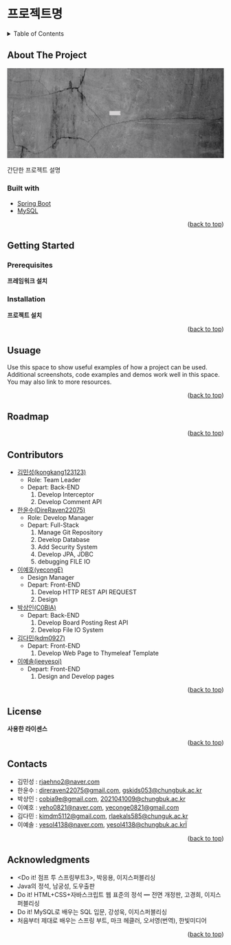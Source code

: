 <a id="readme-top"></a>

# 프로젝트명

<details>
  <summary>Table of Contents</summary>
  <ol>
    <li>
      <a href="#about-the-project">About The Project</a>
      <ul>
        <li><a href="#built-with">Built With</a></li>
      </ul>
    </li>
    <li>
      <a href="#getting-started">Getting Started</a>
      <ul>
        <li><a href="#prerequisites">Prerequisites</a></li>
        <li><a href="#installation">Installation</a></li>
      </ul>
    </li>
    <li><a href="#usage">Usage</a></li>
    <li><a href="#roadmap">Roadmap</a></li>
    <li><a href="#contributing">Contributing</a></li>
    <li><a href="#license">License</a></li>
    <li><a href="#contact">Contact</a></li>
    <li><a href="#acknowledgments">Acknowledgments</a></li>
  </ol>
</details>

## About The Project

![project-image](_docs/title.png)

간단한 프로젝트 설명

### Built with

- [Spring Boot](https://spring.io)
- [MySQL](https://www.mysql.com/)

<p align="right">(<a href="#readme-top">back to top</a>)</p>

## Getting Started

### Prerequisites

__프레임워크 설치__

<!-- INSTALLATION -->
### Installation

__프로젝트 설치__

<p align="right">(<a href="#readme-top">back to top</a>)</p>

<!-- USUAGE -->
## Usuage

Use this space to show useful examples of how a project can be used. Additional screenshots, code examples and demos work well in this space. You may also link to more resources.

<p align="right">(<a href="#readme-top">back to top</a>)</p>

<!-- ROADMAP -->
## Roadmap


<p align="right">(<a href="#readme-top">back to top</a>)</p>

<!-- CONTRIBUTORS -->
## Contributors

- [김민성(kongkang123123)](https://github.com/kongkang123123)
  - Role: Team Leader
  - Depart: Back-END
    1. Develop Interceptor
    2. Develop Comment API
- [한윤수(DireRaven22075)](https://github.com/DireRaven22075)
  - Role: Develop Manager
  - Depart: Full-Stack
    1. Manage Git Repository
    2. Develop Database
    3. Add Security System
    4. Develop JPA, JDBC
    5. debugging FILE IO
- [이예호(yecongE)](https://github.com/yecongE)
  - Design Manager
  - Depart: Front-END
    1. Develop HTTP REST API REQUEST
    2. Design 
- [박상인(C0BlA)](https://github.com/C0BlA)
  - Depart: Back-END
    1. Develop Board Posting Rest API
    2. Develop File IO System
- [김다민(kdm0927)](https://github.com/kdm0927)
  - Depart: Front-END
    1. Develop Web Page to Thymeleaf Template
- [이예솔(ieeyesoi)](https://github.com/ieeyesoi)
  - Depart: Front-END
    1. Design and Develop pages

<p align="right">(<a href="#readme-top">back to top</a>)</p>

<!-- LICENSE -->
## License

__사용한 라이센스__

<p align="right">(<a href="#readme-top">back to top</a>)</p>

<!-- CONTACTS -->
## Contacts

- 김민성 : [rjaehno2@naver.com](mailto:rjaehno2@naver.com)
- 한윤수 : [direraven22075@gmail.com](mailto:direraven22075@gmail.com), [gskids053@chungbuk.ac.kr](mailto:gskids053@chungbuk.ac.kr)
- 박상인 : [cobia9e@gmail.com](mailto:cobia9e@gmail.com), [2021041009@chungbuk.ac.kr](mailto:2021041009@chungbuk.ac.kr)
- 이예호 : [yeho0821@naver.com](mailto:yeho0821@naver.com), [yeconge0821@gmail.com](mailto:yeconge0821@gmail.com)
- 김다민 : [kimdm5112@gmail.com](mailto:kimdm5112@gmail.com), [rlaekals585@chunguk.ac.kr](mailto:rlaekals585@chunguk.ac.kr)
- 이예솔 : [yesol4138@naver.com](mailto:yesol4138@naver.com), [yesol4138@chungbuk.ac.krÏ](mailto:yesol4138@chungbuk.ac.krÏ)
<p align="right">(<a href="#readme-top">back to top</a>)</p>

<!-- ACKNOWLEDGEMENTS -->
## Acknowledgments

- <Do it! 점프 투 스프링부트3>, 박응용, 이지스퍼블리싱
- Java의 정석, 남궁성, 도우출판
- Do it! HTML+CSS+자바스크립트 웹 표준의 정석 ━ 전면 개정판, 고경희, 이지스퍼블리싱
- Do it! MySQL로 배우는 SQL 입문, 강성욱, 이지스퍼블리싱
- 처음부터 제대로 배우는 스프링 부트, 마크 헤클러, 오서영(번역), 한빛미디어

<p align="right">(<a href="#readme-top">back to top</a>)</p>
